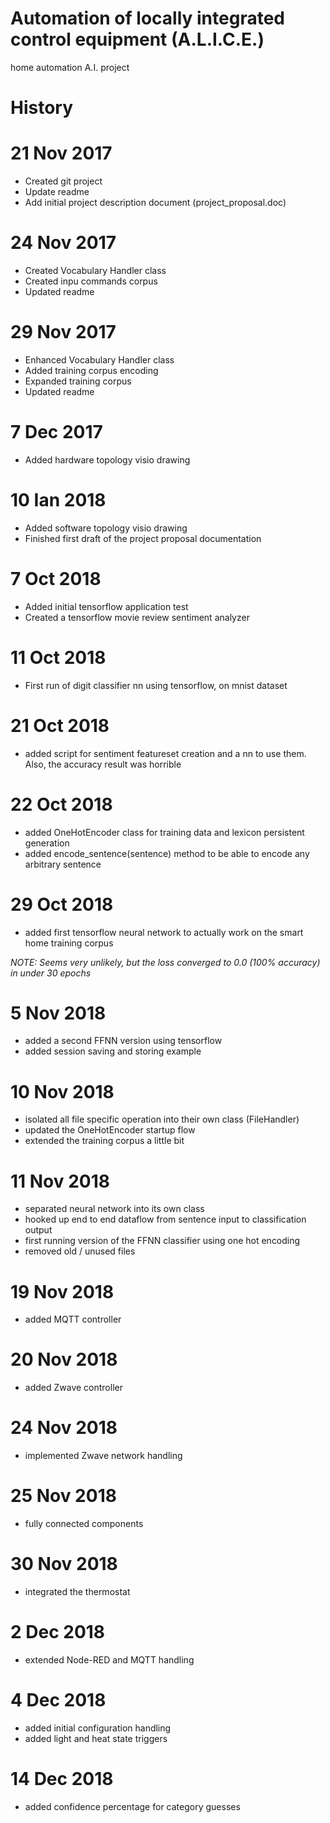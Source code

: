 # Automation of locally integrated control equipment (A.L.I.C.E.)
home automation A.I. project

History
=======
# 21 Nov 2017
- Created git project
- Update readme
- Add initial project description document (project_proposal.doc)

# 24 Nov 2017
- Created Vocabulary Handler class
- Created inpu commands corpus
- Updated readme

# 29 Nov 2017
- Enhanced Vocabulary Handler class
- Added training corpus encoding
- Expanded training corpus
- Updated readme

# 7 Dec 2017
- Added hardware topology visio drawing

# 10 Ian 2018
- Added software topology visio drawing
- Finished first draft of the project proposal documentation

# 7 Oct 2018
- Added initial tensorflow application test
- Created a tensorflow movie review sentiment analyzer

# 11 Oct 2018
- First run of digit classifier nn using tensorflow, on mnist dataset

# 21 Oct 2018
- added script for sentiment featureset creation and a nn to use them.
Also, the accuracy result was horrible

# 22 Oct 2018
- added OneHotEncoder class for training data and lexicon persistent generation
- added encode_sentence(sentence) method to be able to encode any arbitrary sentence

# 29 Oct 2018
- added first tensorflow neural network to actually work on the smart home training corpus

*NOTE: Seems very unlikely, but the loss converged to 0.0 (100% accuracy) in under 30 epochs*

# 5 Nov 2018
- added a second FFNN version using tensorflow
- added session saving and storing example

# 10 Nov 2018
- isolated all file specific operation into their own class (FileHandler)
- updated the OneHotEncoder startup flow
- extended the training corpus a little bit

# 11 Nov 2018
- separated neural network into its own class
- hooked up end to end dataflow from sentence input to classification output
- first running version of the FFNN classifier using one hot encoding
- removed old / unused files

# 19 Nov 2018
- added MQTT controller

# 20 Nov 2018
- added Zwave controller

# 24 Nov 2018
- implemented Zwave network handling

# 25 Nov 2018
- fully connected components

# 30 Nov 2018
- integrated the thermostat

# 2 Dec 2018
- extended Node-RED and MQTT handling

# 4 Dec 2018
- added initial configuration handling
- added light and heat state triggers

# 14 Dec 2018
- added confidence percentage for category guesses
